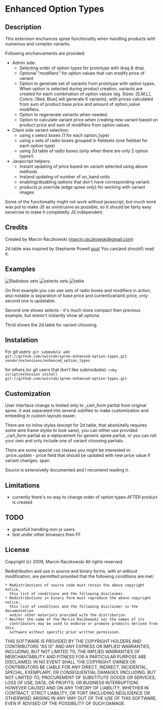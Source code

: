 # Enhanced Option Types

## Description

This extension enchances spree functionality when handling products with
numerous and complex variants.

Following enchancements are provided:

* Admin side:
  * Selecting order of option types for prototype with drag & drop
  * Optional "modifiers" for option values that can modify price of variant
  * Option to generate set of variants from prototype with option types.
    When option is selected during product creation, variants are created for
    each combination of option values (eg. Sizes: [S,M,L], Colors: [Red, Blue]
    will generate 6 variants), with prices calculated from sum of product base price
    and amount of option_value modifiers.
  * Option to regenerate variants when needed.
  * Option to calculate variant price when creating new variant based on product
    price and sum of modifiers from option values.
* Client side variant selection:
  * using x select boxes (1 for each option_type)
  * using x sets of radio boxes grouped in fieldsets (one fieldset for each option type)
  * using 2d table of radio boxes (only when there are only 2 option types!)
* Javascript helpers:
  * Instant updating of price based on variant selected using above methods
  * Instand updating of number of on_hand units
  * enabling/disabling options that don't have corresponding variant.
  * products.js override (edge spree only) for working with variant images

Some of the functionality might not work without javascript, but much work was put
to make JS as unintrusive as possible, so It should be fairly easy excercise
to make it completelly JS independent.

## Credits

Created by Marcin Raczkowski (marcin.raczkowski@gmail.com)

2d table was inspired by Stephanie Powell [post](
http://blog.endpoint.com/2009/12/rails-ecommerce-product-optioning-in.html)
You can(and should!) read it.

## Examples

![Radiobox sets](/swistak/spree-enhanced-option-types/raw/master/doc/sets.jpg)
![selects sets](/swistak/spree-enhanced-option-types/raw/master/doc/selects.jpg)
![table](/swistak/spree-enhanced-option-types/raw/master/doc/2d.jpg)

On first example you can see sets of radio boxes and modifiers in action,
also notable is separation of base price and current(variant) price, only second one is updatable.

Second one shows selects - it's much more compact then previous example,
 but doesn't instantly show all options.

Thrid shows the 2d table for variant choosing.

## Instalation

For git users:
<code>git submodule add git://github.com/swistak/spree-enhanced-option-types.git vendor/extensions/enhanced_option_types</code>

for others (or git users that don't like submodules):
<code>ruby script/extension install git://github.com/swistak/spree-enhanced-option-types.git</code>

## Customization

User interface change is limited only to _cart_form partial from original spree.
it was separated into several subfiles to make customization and embeding in custom layouts easier.

There are no inline styles (except for 2d table, that absolutelly requires
some wire frame styles to look sane), you can either use provided _cart_form
partial as a replacement for generic spree partial, or you can roll your own and
only include one of variant choosing partials.

There are some special css classes you might be interested in:
.price.update - price field that should be updated with new price value if variant changes.
span.

Source is extensivelly documented and I recomend reading it.

## Limitations

- currently there's no way to change order of option types AFTER product is created

## TODO

- gracefull handling non-js users.
- test under other browsers then FF

## License

Copyright (c) 2009, Marcin Raczkowski
All rights reserved.

Redistribution and use in source and binary forms, with or without modification,
are permitted provided that the following conditions are met:

    * Redistributions of source code must retain the above copyright notice,
      this list of conditions and the following disclaimer.
    * Redistributions in binary form must reproduce the above copyright notice,
      this list of conditions and the following disclaimer in the documentation
      and/or other materials provided with the distribution.
    * Neither the name of the Marcin Raczkowski nor the names of its
      contributors may be used to endorse or promote products derived from this
      software without specific prior written permission.

THIS SOFTWARE IS PROVIDED BY THE COPYRIGHT HOLDERS AND CONTRIBUTORS
"AS IS" AND ANY EXPRESS OR IMPLIED WARRANTIES, INCLUDING, BUT NOT
LIMITED TO, THE IMPLIED WARRANTIES OF MERCHANTABILITY AND FITNESS FOR
A PARTICULAR PURPOSE ARE DISCLAIMED. IN NO EVENT SHALL THE COPYRIGHT OWNER OR
CONTRIBUTORS BE LIABLE FOR ANY DIRECT, INDIRECT, INCIDENTAL, SPECIAL,
EXEMPLARY, OR CONSEQUENTIAL DAMAGES (INCLUDING, BUT NOT LIMITED TO,
PROCUREMENT OF SUBSTITUTE GOODS OR SERVICES; LOSS OF USE, DATA, OR
PROFITS; OR BUSINESS INTERRUPTION) HOWEVER CAUSED AND ON ANY THEORY OF
LIABILITY, WHETHER IN CONTRACT, STRICT LIABILITY, OR TORT (INCLUDING
NEGLIGENCE OR OTHERWISE) ARISING IN ANY WAY OUT OF THE USE OF THIS
SOFTWARE, EVEN IF ADVISED OF THE POSSIBILITY OF SUCH DAMAGE.
